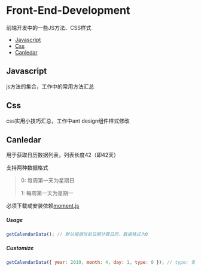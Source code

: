 # Front-End-Development
前端开发中的一些JS方法、CSS样式

* [Javascript](#Javascript)
* [Css](#Css)
* [Canledar](#Canledar)

## Javascript
js方法的集合，工作中的常用方法汇总

## Css
css实用小技巧汇总，工作中ant design组件样式修改

## Canledar
用于获取日历数据列表，列表长度42（即42天）

支持两种数据格式
> 0: 每周第一天为星期日
>
> 1: 每周第一天为星期一

必须下载或安装依赖[moment.js](http://momentjs.cn/ "moment.js中文网")
##### Usage
```js
getCalendarData(); // 默认根据当前日期计算日历，数据格式为0
```
##### Customize
```js
getCalendarData({ year: 2019, month: 4, day: 1, type: 0 }); // type: 表示数据格式
```
